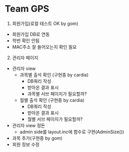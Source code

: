 # Team GPS
1. 회원가입(로컬 테스트 OK by gom)
  - 회원가입 DB로 연동
  - 학번 확인 안됨
  - MAC주소 잘 들어오는지 확인 필요

2. 관리자 페이지
  - 관리자 view
    - 과목별 출석 확인 (구현중 by cardia)
      - DB쿼리 작성
      - 받아온 결과 표시
      - 과목별 서브 페이지가 필요할까?
    - 월별 출석 확인 (구현중 by cardia)
      - DB쿼리 작성
      - 받아온 결과 표시
      - 월별 서브 페이지가 필요할까?
  - 관리자 view 정돈
    - admin side를 layout.inc에 함수로 구현(AdminSize())
  - 과목 추가(구현중 by gom)
  - 회원 정보 수정

